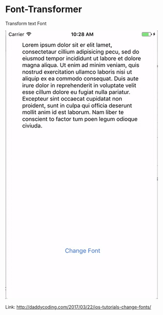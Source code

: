 # Font-Transformer
Transform text Font

![](https://github.com/zhiyao92/Font-Transformer/blob/master/Mar-20-2017%2010-28-58.gif)

Link: http://daddycoding.com/2017/03/22/ios-tutorials-change-fonts/
